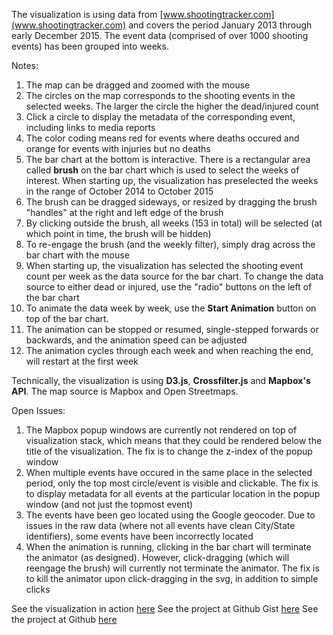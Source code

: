 The visualization is using data from [www.shootingtracker.com](www.shootingtracker.com) and covers the period January 2013 through early December 2015. The event data (comprised of over 1000 shooting events) has been grouped into weeks.  

Notes:

1. The map can be dragged and zoomed with the mouse
2. The circles on the map corresponds to the shooting events in the selected weeks. The larger the circle the higher the dead/injured count 
3. Click a circle to display the metadata of the corresponding event, including links to media reports
4. The color coding means red for events where deaths occured and orange for events with injuries but no deaths
5. The bar chart at the bottom is interactive. There is a rectangular area called **brush** on the bar chart which is used to select the weeks of interest. When starting up, the visualization has preselected the weeks in the range of October 2014 to October 2015
6. The brush can be dragged sideways, or resized by dragging the brush "handles" at the right and left edge of the brush
7. By clicking outside the brush, all weeks (153 in total) will be selected (at which point in time, the brush will be hidden)
8. To re-engage the brush (and the weekly filter), simply drag across the bar chart with the mouse
9. When starting up, the visualization has selected the shooting event count per week as the data source for the bar chart. To change the data source to either dead or injured, use the "radio" buttons on the left of the bar chart
10. To animate the data week by week, use the **Start Animation** button on top of the bar chart. 
11. The animation can be stopped or resumed, single-stepped forwards or backwards, and the animation speed can be adjusted
12. The animation cycles through each week and when reaching the end, will restart at the first week

Technically, the visualization is using **D3.js**, **Crossfilter.js** and **Mapbox's API**. The map source is Mapbox and Open Streetmaps.

Open Issues:

1. The Mapbox popup windows are currently not rendered on top of visualization stack, which means that they could be rendered below the title of the visualization. The fix is to change the z-index of the popup window
2. When multiple events have occured in the same place in the selected period, only the top most circle/event is visible and clickable. The fix is to display metadata for all events at the particular location in the popup window (and not just the topmost event)
3. The events have been geo located using the Google geocoder. Due to issues in the raw data (where not all events have clean City/State identifiers), some events have been incorrectly located
4. When the animation is running, clicking in the bar chart will terminate the animator (as designed). However, click-dragging (which will reengage the brush) will currently not terminate the animator. The fix is to kill the animator upon click-dragging in the svg, in addition to simple clicks

See the visualization in action [here](http://bl.ocks.org/boeric/c1fe5650da3d6e790706)
See the project at Github Gist [here](https://gist.github.com/boeric/c1fe5650da3d6e790706)
See the project at Github [here](https://github.com/boeric/shootings)

